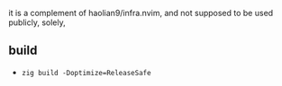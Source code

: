 it is a complement of haolian9/infra.nvim, and not supposed to be used publicly, solely,

## build
* `zig build -Doptimize=ReleaseSafe`
